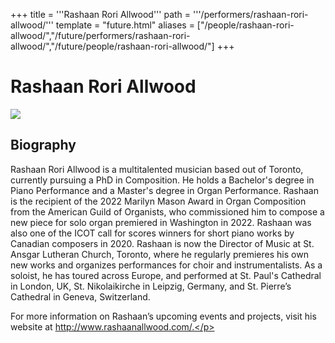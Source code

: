 +++
title = '''Rashaan Rori Allwood'''
path = '''/performers/rashaan-rori-allwood/'''
template = "future.html"
aliases = ["/people/rashaan-rori-allwood/","/future/performers/rashaan-rori-allwood/","/future/people/rashaan-rori-allwood/"]
+++

<h1>Rashaan Rori Allwood</h1>

<img class="speaker-photo" src="https://custom.cvent.com/C3A4539B19F74ABCB6FCE437F6BC0A74/files/event/910aaf2914d44586a56fbd0b3b2c31c0/d34c1386ea5a436db1da8c3e65e12603.jpg">
<h2>Biography</h2>
<p>Rashaan Rori Allwood is a multitalented musician based out of Toronto, currently pursuing a PhD in Composition. He holds a Bachelor's degree in Piano Performance and a Master's degree in Organ Performance.  Rashaan is the recipient of the 2022 Marilyn Mason Award in Organ Composition from the American Guild of Organists, who commissioned him to compose a new piece for solo organ premiered in Washington in 2022. Rashaan was also one of the ICOT call for scores winners for short piano works by Canadian composers in 2020.  Rashaan is now the Director of Music at St. Ansgar Lutheran Church, Toronto, where he regularly premieres his own new works and organizes performances for choir and instrumentalists. As a soloist, he has toured across Europe, and performed at St. Paul's Cathedral in London, UK,   St. Nikolaikirche in Leipzig, Germany, and St. Pierre’s Cathedral in Geneva, Switzerland.
  
For more information on Rashaan’s upcoming events and projects, visit his website at http://www.rashaanallwood.com/.</p>


